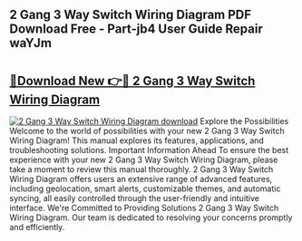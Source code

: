 ## 2 Gang 3 Way Switch Wiring Diagram PDF Download Free - Part-jb4 User Guide Repair waYJm

# <h2><a href="http://dfpdvhr.blite.top/?on=2+Gang+3+Way+Switch+Wiring+Diagram">🔗Download New 👉🔴 2 Gang 3 Way Switch Wiring Diagram</a></h2>

[![2 Gang 3 Way Switch Wiring Diagram download](https://i.imgur.com/lujVjoI.png)](http://dfpdvhr.blite.top/?on=2+Gang+3+Way+Switch+Wiring+Diagram)
Explore the Possibilities Welcome to the world of possibilities with your new 2 Gang 3 Way Switch Wiring Diagram! This manual explores its features, applications, and troubleshooting solutions. Important Information Ahead To ensure the best experience with your new 2 Gang 3 Way Switch Wiring Diagram, please take a moment to review this manual thoroughly. 2 Gang 3 Way Switch Wiring Diagram offers users an extensive range of advanced features, including geolocation, smart alerts, customizable themes, and automatic syncing, all easily controlled through the user-friendly and intuitive interface. We're Committed to Providing Solutions 2 Gang 3 Way Switch Wiring Diagram. Our team is dedicated to resolving your concerns promptly and efficiently.
